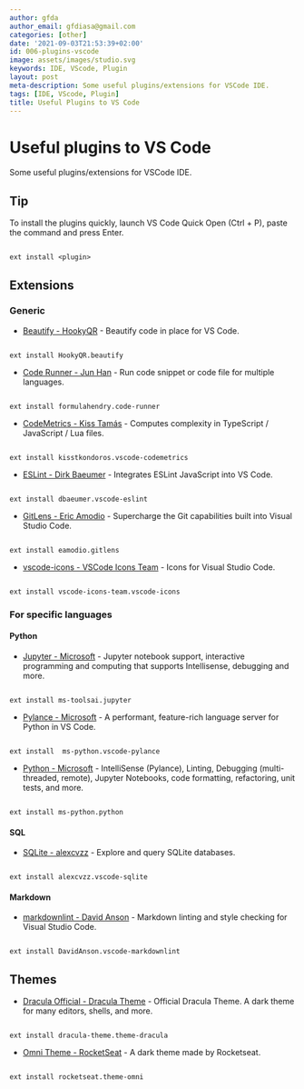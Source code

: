 ```yaml
---
author: gfda
author_email: gfdiasa@gmail.com
categories: [other]
date: '2021-09-03T21:53:39+02:00'
id: 006-plugins-vscode
image: assets/images/studio.svg
keywords: IDE, VScode, Plugin
layout: post
meta-description: Some useful plugins/extensions for VSCode IDE.
tags: [IDE, VScode, Plugin]
title: Useful Plugins to VS Code
---
```




# Useful plugins to VS Code



Some useful plugins/extensions for VSCode IDE.



## Tip



To install the plugins quickly, launch VS Code Quick Open (Ctrl + P), paste the command and press Enter.



```shell

ext install <plugin>

```



## Extensions



### Generic



* [Beautify - HookyQR](https://marketplace.visualstudio.com/items?itemName=hookyqr.beautify) - Beautify code in place for VS Code.



```shell

ext install HookyQR.beautify

```



* [Code Runner - Jun Han](https://marketplace.visualstudio.com/items?itemName=formulahendry.code-runner) - Run code snippet or code file for multiple languages.



```shell

ext install formulahendry.code-runner

```



* [CodeMetrics - Kiss Tamás](https://marketplace.visualstudio.com/items?itemName=kisstkondoros.vscode-codemetrics) - Computes complexity in TypeScript / JavaScript / Lua files.



```shell

ext install kisstkondoros.vscode-codemetrics

```



* [ESLint - Dirk Baeumer](https://marketplace.visualstudio.com/items?itemName=dbaeumer.vscode-eslint) - Integrates ESLint JavaScript into VS Code.



```shell

ext install dbaeumer.vscode-eslint

```



* [GitLens - Eric Amodio](https://marketplace.visualstudio.com/items?itemName=eamodio.gitlens) - Supercharge the Git capabilities built into Visual Studio Code.



```shell

ext install eamodio.gitlens

```



* [vscode-icons - VSCode Icons Team](https://marketplace.visualstudio.com/items?itemName=vscode-icons-team.vscode-icons) - Icons for Visual Studio Code.



```shell

ext install vscode-icons-team.vscode-icons

```



### For specific languages



#### Python



* [Jupyter - Microsoft](https://marketplace.visualstudio.com/items?itemName=ms-toolsai.jupyter) - Jupyter notebook support, interactive programming and computing that supports Intellisense, debugging and more.



```shell

ext install ms-toolsai.jupyter

```



* [Pylance - Microsoft](https://marketplace.visualstudio.com/items?itemName=ms-python.vscode-pylance) - A performant, feature-rich language server for Python in VS Code.



```shell

ext install  ms-python.vscode-pylance

```



* [Python - Microsoft](https://marketplace.visualstudio.com/items?itemName=ms-python.python) - IntelliSense (Pylance), Linting, Debugging (multi-threaded, remote), Jupyter Notebooks, code formatting, refactoring, unit tests, and more.



```shell

ext install ms-python.python

```



#### SQL



* [SQLite - alexcvzz](https://marketplace.visualstudio.com/items?itemName=alexcvzz.vscode-sqlite) - Explore and query SQLite databases.



```shell

ext install alexcvzz.vscode-sqlite

```



#### Markdown



* [markdownlint - David Anson](https://marketplace.visualstudio.com/items?itemName=davidanson.vscode-markdownlint) - Markdown linting and style checking for Visual Studio Code.



```shell

ext install DavidAnson.vscode-markdownlint

```



## Themes



* [Dracula Official - Dracula Theme](https://marketplace.visualstudio.com/items?itemName=dracula-theme.theme-dracula) - Official Dracula Theme. A dark theme for many editors, shells, and more.



```shell

ext install dracula-theme.theme-dracula

```



* [Omni Theme - RocketSeat](https://marketplace.visualstudio.com/items?itemName=rocketseat.theme-omni) - A dark theme made by Rocketseat.



```shell

ext install rocketseat.theme-omni

```
